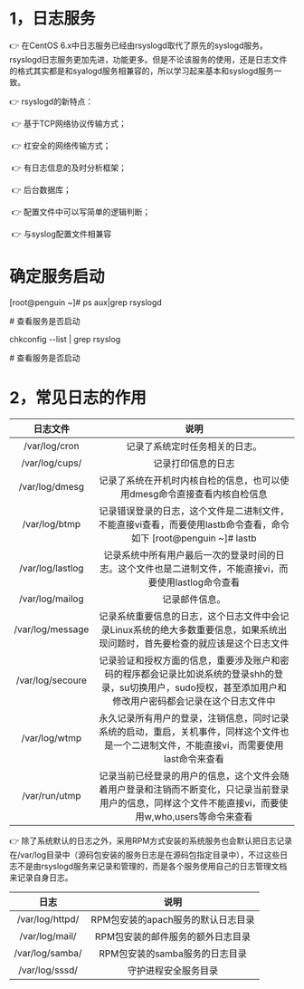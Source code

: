 # 			1，日志服务

:point_right: 在CentOS 6.x中日志服务已经由rsyslogd取代了原先的syslogd服务。rsyslogd日志服务更加先进，功能更多。但是不论该服务的使用，还是日志文件的格式其实都是和syalogd服务相兼容的，所以学习起来基本和syslogd服务一致。

:point_right: rsyslogd的新特点：

​	:point_right: 基于TCP网络协议传输方式；

​	:point_right: 杠安全的网络传输方式；

​	:point_right: 有日志信息的及时分析框架；

​	:point_right: 后台数据库；

​	:point_right: 配置文件中可以写简单的逻辑判断；

​	:point_right: 与syslog配置文件相兼容

#			确定服务启动

[root@penguin ~]# ps aux|grep rsyslogd

\# 查看服务是否启动

chkconfig --list | grep rsyslog

\# 查看服务是否启动

# 			2，常见日志的作用

|     日志文件     |                             说明                             |
| :--------------: | :----------------------------------------------------------: |
|  /var/log/cron   |                记录了系统定时任务相关的日志。                |
|  /var/log/cups/  |                      记录打印信息的日志                      |
|  /var/log/dmesg  | 记录了系统在开机时内核自检的信息，也可以使用dmesg命令直接查看内核自检信息 |
|  /var/log/btmp   | 记录错误登录的日志，这个文件是二进制文件，不能直接vi查看，而要使用lastb命令查看，命令如下 [root@penguin ~]# lastb |
| /var/log/lastlog | 记录系统中所有用户最后一次的登录时间的日志。这个文件也是二进制文件，不能直接vi，而要使用lastlog命令查看 |
| /var/log/mailog  |                        记录邮件信息。                        |
| /var/log/message | 记录系统重要信息的日志，这个日志文件中会记录Linux系统的绝大多数重要信息，如果系统出现问题时，首先要检查的就应该是这个日志文件 |
| /var/log/secoure | 记录验证和授权方面的信息，重要涉及账户和密码的程序都会记录比如说系统的登录shh的登录，su切换用户，sudo授权，甚至添加用户和修改用户密码都会记录在这个日志文件中 |
|  /var/log/wtmp   | 永久记录所有用户的登录，注销信息，同时记录系统的启动，重启，关机事件，同样这个文件也是一个二进制文件，不能直接vi，而需要使用last命令来查看 |
|  /var/run/utmp   | 记录当前已经登录的用户的信息，这个文件会随着用户登录和注销而不断变化，只记录当前登录用户的信息，同样这个文件不能直接vi，而要使用w,who,users等命令来查看 |

:point_right: 除了系统默认的日志之外，采用RPM方式安装的系统服务也会默认把日志记录在/var/log目录中（源码包安装的服务日志是在源码包指定目录中），不过这些日志不是由rsyslogd服务来记录和管理的，而是各个服务使用自己的日志管理文档来记录自身日志。

|      日志       |                说明                |
| :-------------: | :--------------------------------: |
| /var/log/httpd/ | RPM包安装的apach服务的默认日志目录 |
| /var/log/mail/  | RPM包安装的邮件服务的额外日志目录  |
| /var/log/samba/ |   RPM包安装的samba服务的日志目录   |
| /var/log/sssd/  |        守护进程安全服务目录        |

